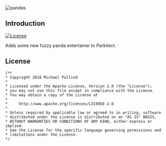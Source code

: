 ![pandas](https://steamuserimages-a.akamaihd.net/ugc/928177176933571194/53256F52AFAB12A7BD6E05BAC42DFB7C8CAE3E41/)

## Introduction

[![License](https://img.shields.io/badge/License-Apache%202.0-blue.svg)](https://opensource.org/licenses/Apache-2.0)

Adds some new fuzzy panda entertainer to Parkitect.


## License

```
/**
* Copyright 2018 Michael Pollind
*
* Licensed under the Apache License, Version 2.0 (the "License");
* you may not use this file except in compliance with the License.
* You may obtain a copy of the License at
*
*     http://www.apache.org/licenses/LICENSE-2.0
*
* Unless required by applicable law or agreed to in writing, software
* distributed under the License is distributed on an "AS IS" BASIS,
* WITHOUT WARRANTIES OR CONDITIONS OF ANY KIND, either express or implied.
* See the License for the specific language governing permissions and
* limitations under the License.
*/

```

